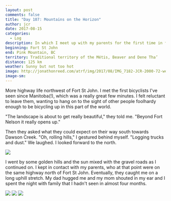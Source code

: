```yaml
---
layout: post
comments: false
title: "Day 107: Mountains on the Horizon"
author: jcr
date: 2017-08-15
categories:
  - Log
description: In which I meet up with my parents for the first time in four months, and promptly forget to photograph them.
beginning: Fort St John
end: Pink Mountain, BC
territory: Traditional territory of the Métis, Beaver and Dene Tha’
distance: 125 km
weather: Sunny but not too hot
image: http://jonathonreed.com/atrf/img/2017/08/IMG_7182-JCR-2000-72-web.jpg
image-sm:
---
```


More highway life northwest of Fort St John. I met the first bicyclists I've seen since Manitoba(!), which was a really great few minutes. I felt reluctant to leave them, wanting to hang on to the sight of other people foolhardy enough to be bicycling up in this part of the world. 

"The landscape is about to get really beautiful," they told me. "Beyond Fort Nelson it really opens up."

Then they asked what they could expect on their way south towards Dawson Creek. "Oh, rolling hills," I gestured behind myself. "Logging trucks and dust." We laughed. I looked forward to the north.

<img src="http://jonathonreed.com/atrf/img/2017/08/IMG_7152-JCR-2000-72-web.jpg">

I went by some golden hills and the sun mixed with the gravel roads as I continued on. I kept in contact with my parents, who at that point were on the same highway north of Fort St John. Eventually, they caught me on a long uphill stretch. My dad hugged me and my mom shouted in my ear and I spent the night with family that I hadn't seen in almost four months.

<img src="http://jonathonreed.com/atrf/img/2017/08/IMG_7124-JCR-2000-72-web.jpg">

<img src="http://jonathonreed.com/atrf/img/2017/08/IMG_7130-JCR-2000-72-web.jpg">

<img src="http://jonathonreed.com/atrf/img/2017/08/IMG_7142-JCR-2000-72-web.jpg">